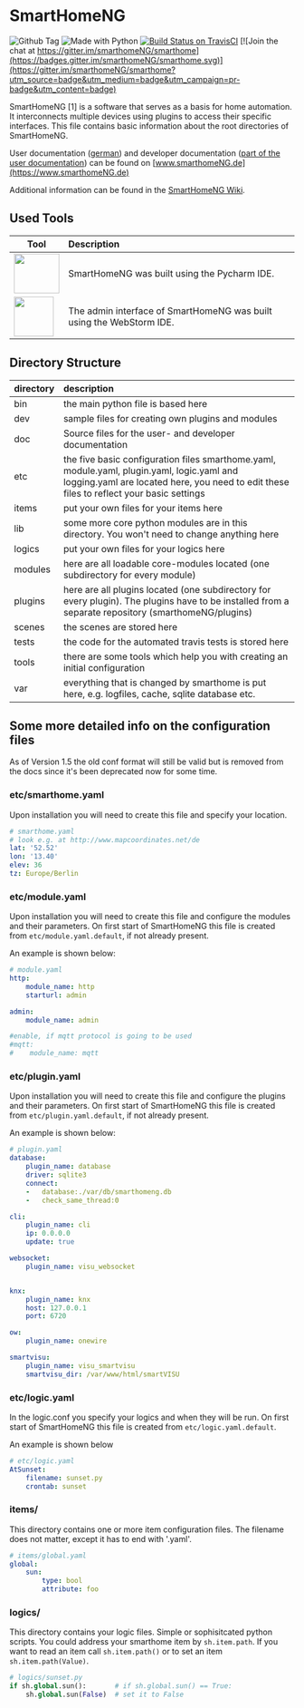 

# SmartHomeNG

![Github Tag](https://img.shields.io/github/v/release/smarthomeng/smarthome?sort=semver)
![Made with Python](https://img.shields.io/badge/made%20with-python-blue.svg)
[![Build Status on TravisCI](https://travis-ci.org/smarthomeNG/smarthome.svg?branch=develop)](https://travis-ci.org/smarthomeNG/smarthome)
[![Join the chat at https://gitter.im/smarthomeNG/smarthome](https://badges.gitter.im/smarthomeNG/smarthome.svg)](https://gitter.im/smarthomeNG/smarthome?utm_source=badge&utm_medium=badge&utm_campaign=pr-badge&utm_content=badge)

SmartHomeNG [1] is a software that serves as a basis for home automation. It interconnects multiple devices using plugins to access their specific interfaces.
This file contains basic information about the root directories of SmartHomeNG.

User documentation ([german](https://www.smarthomeNG.de/user)) and developer documentation ([part of the user documentation](https://www.smarthomeng.de/user/entwicklung/entwicklung.html)) can be found on [www.smarthomeNG.de](https://www.smarthomeNG.de)

Additional information can be found in the [SmartHomeNG Wiki](https://github.com/smarthomeNG/smarthome/wiki).

## Used Tools

| Tool | Description |
| ---     | :--- |
| <a href="https://www.jetbrains.com/?from=SmartHomeNG"><img src="https://smarthomeng.de/images/pycharm-logo.png" width="80" height="70"></a> | SmartHomeNG was built using the Pycharm IDE. |
| <a href="https://www.jetbrains.com/?from=SmartHomeNG"><img src="https://smarthomeng.de/images/webstorm-logo.png" width="70" height="70"></a> | The admin interface of SmartHomeNG was built using the WebStorm IDE. |


## Directory Structure

| directory | description|
| ---       | :--- |
|bin 	    | the main python file is based here |
|dev 	    | sample files for creating own plugins and modules |
|doc 	    | Source files for the user- and developer documentation |
|etc 	    | the five basic configuration files smarthome.yaml, module.yaml, plugin.yaml, logic.yaml and logging.yaml are located here, you need to edit these files to reflect your basic settings |
|items 	    | put your own files for your items here |
|lib 	    | some more core python modules are in this directory. You won't need to change anything here |
|logics     | put your own files for your logics here |
|modules    | here are all loadable core-modules located (one subdirectory for every module) |
|plugins    | here are all plugins located (one subdirectory for every plugin). The plugins have to be installed from a separate repository (smarthomeNG/plugins) |
|scenes     | the scenes are stored here |
|tests      | the code for the automated travis tests is stored here |
|tools      | there are some tools which help you with creating an initial configuration |
|var 	    | everything that is changed by smarthome is put here, e.g. logfiles, cache, sqlite database etc. |

## Some more detailed info on the configuration files

As of Version 1.5 the old conf format will still be valid but is removed from the docs since it's been deprecated now for some time.

### etc/smarthome.yaml
Upon installation you will need to create this file and specify your location.

```yaml
# smarthome.yaml
# look e.g. at http://www.mapcoordinates.net/de
lat: '52.52'
lon: '13.40'
elev: 36
tz: Europe/Berlin
```

### etc/module.yaml
Upon installation you will need to create this file and configure the modules and their parameters. On first start of SmartHomeNG this file is created from ```etc/module.yaml.default```, if not already present.

An example is shown below:

```yaml
# module.yaml
http:
    module_name: http
    starturl: admin

admin:
    module_name: admin

#enable, if mqtt protocol is going to be used
#mqtt:
#    module_name: mqtt

```
### etc/plugin.yaml
Upon installation you will need to create this file and configure the plugins and their parameters. On first start of SmartHomeNG this file is created from ```etc/plugin.yaml.default```, if not already present.


An example is shown below:

```yaml
# plugin.yaml
database:
    plugin_name: database
    driver: sqlite3
    connect:
    -   database:./var/db/smarthomeng.db
    -   check_same_thread:0

cli:
    plugin_name: cli
    ip: 0.0.0.0
    update: true

websocket:
    plugin_name: visu_websocket


knx:
    plugin_name: knx
    host: 127.0.0.1
    port: 6720

ow:
    plugin_name: onewire

smartvisu:
    plugin_name: visu_smartvisu
    smartvisu_dir: /var/www/html/smartVISU


```

### etc/logic.yaml
In the logic.conf you specify your logics and when they will be run. 
On first start of SmartHomeNG this file is created from ```etc/logic.yaml.default```.

 An example is shown below

```yaml
# etc/logic.yaml
AtSunset:
    filename: sunset.py
    crontab: sunset
```

### items/
This directory contains one or more item configuration files.
The filename does not matter, except it has to end with '.yaml'.


```yaml
# items/global.yaml
global:
    sun:
        type: bool
        attribute: foo
```

### logics/
This directory contains your logic files. Simple or sophisitcated python scripts. You could address your smarthome item by `sh.item.path`.
If you want to read an item call `sh.item.path()` or to set an item `sh.item.path(Value)`.

```python
# logics/sunset.py
if sh.global.sun():       # if sh.global.sun() == True:
    sh.global.sun(False)  # set it to False
```

